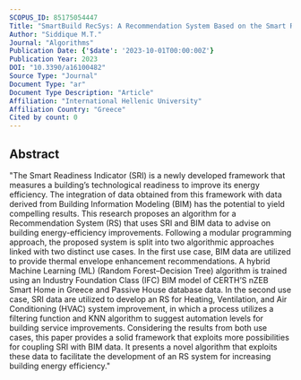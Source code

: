 ```yaml
---
SCOPUS_ID: 85175054447
Title: "SmartBuild RecSys: A Recommendation System Based on the Smart Readiness Indicator for Energy Efficiency in Buildings"
Author: "Siddique M.T."
Journal: "Algorithms"
Publication Date: {'$date': '2023-10-01T00:00:00Z'}
Publication Year: 2023
DOI: "10.3390/a16100482"
Source Type: "Journal"
Document Type: "ar"
Document Type Description: "Article"
Affiliation: "International Hellenic University"
Affiliation Country: "Greece"
Cited by count: 0
---
```


## Abstract
"The Smart Readiness Indicator (SRI) is a newly developed framework that measures a building’s technological readiness to improve its energy efficiency. The integration of data obtained from this framework with data derived from Building Information Modeling (BIM) has the potential to yield compelling results. This research proposes an algorithm for a Recommendation System (RS) that uses SRI and BIM data to advise on building energy-efficiency improvements. Following a modular programming approach, the proposed system is split into two algorithmic approaches linked with two distinct use cases. In the first use case, BIM data are utilized to provide thermal envelope enhancement recommendations. A hybrid Machine Learning (ML) (Random Forest–Decision Tree) algorithm is trained using an Industry Foundation Class (IFC) BIM model of CERTH’S nZEB Smart Home in Greece and Passive House database data. In the second use case, SRI data are utilized to develop an RS for Heating, Ventilation, and Air Conditioning (HVAC) system improvement, in which a process utilizes a filtering function and KNN algorithm to suggest automation levels for building service improvements. Considering the results from both use cases, this paper provides a solid framework that exploits more possibilities for coupling SRI with BIM data. It presents a novel algorithm that exploits these data to facilitate the development of an RS system for increasing building energy efficiency."
